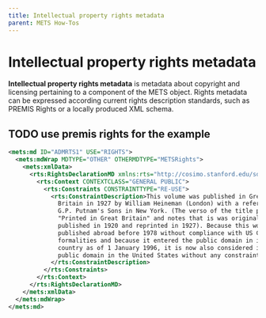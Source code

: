 ```yaml
---
title: Intellectual property rights metadata
parent: METS How-Tos
---
```

# Intellectual property rights metadata

**Intellectual property rights metadata** is metadata about copyright and licensing pertaining to a component of the METS object. Rights metadata can be expressed according current rights description standards, such as PREMIS Rights or a locally produced XML schema.

## TODO use premis rights for the example
```xml
<mets:md ID="ADMRTS1" USE="RIGHTS">
  <mets:mdWrap MDTYPE="OTHER" OTHERMDTYPE="METSRights">
    <mets:xmlData>
      <rts:RightsDeclarationMD xmlns:rts="http://cosimo.stanford.edu/sdr/metsrights/" RIGHTSCATEGORY="PUBLIC DOMAIN">
        <rts:Context CONTEXTCLASS="GENERAL PUBLIC">
          <rts:Constraints CONSTRAINTTYPE="RE-USE">
            <rts:ConstraintDescription>This volume was published in Great
              Britain in 1927 by William Heineman (London) with a reference to
              G.P. Putnam's Sons in New York. (The verso of the title page says
              "Printed in Great Britain" and notes that is was originally
              published in 1920 and reprinted in 1927). Because this work was
              published abroad before 1978 without compliance with US Copyright
              formalities and because it entered the public domain in its home
              country as of 1 January 1996, it is now also considered in the
              public domain in the United States without any constraints on use.
            </rts:ConstraintDescription>
          </rts:Constraints>
        </rts:Context>
      </rts:RightsDeclarationMD>
    </mets:xmlData>
  </mets:mdWrap>
</mets:md>
```
